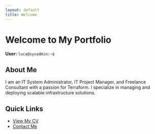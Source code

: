 ```yaml
---
layout: default
title: Welcome
---
```


# Welcome to My Portfolio

**User:** `luca@sysadmin:~$`

## About Me

I am an IT System Administrator, IT Project Manager, and Freelance Consultant with a passion for Terraform. I specialize in managing and deploying scalable infrastructure solutions.

## Quick Links

- [View My CV](/luca_borruto.pdf)
- [Contact Me](./contact)